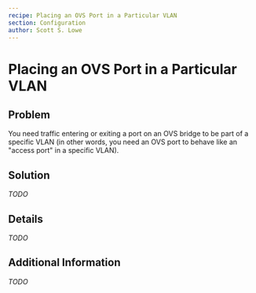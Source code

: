 ```yaml
---
recipe: Placing an OVS Port in a Particular VLAN
section: Configuration
author: Scott S. Lowe
---
```


# Placing an OVS Port in a Particular VLAN

## Problem

You need traffic entering or exiting a port on an OVS bridge to be part of a specific VLAN (in other words, you need an OVS port to behave like an "access port" in a specific VLAN).

## Solution

_TODO_

## Details

_TODO_

## Additional Information

_TODO_
